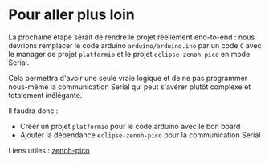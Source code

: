 # Pour aller plus loin

La prochaine étape serait de rendre le projet réellement end-to-end : nous devrions remplacer le code arduino `arduino/arduino.ino`
par un code `C` avec le manager de projet `platformio` et le projet `eclipse-zenoh-pico` en mode Serial.

Cela permettra d'avoir une seule vraie logique et de ne pas programmer nous-même la communication Serial qui peut s'avérer plutôt complexe
et totalement inélégante.

Il faudra donc :
- Créer un projet `platformio` pour le code arduino avec le bon board
- Ajouter la dépendance `eclipse-zenoh-pico` pour la communication Serial

Liens utiles : [zenoh-pico](https://github.com/eclipse-zenoh/zenoh-pico)
